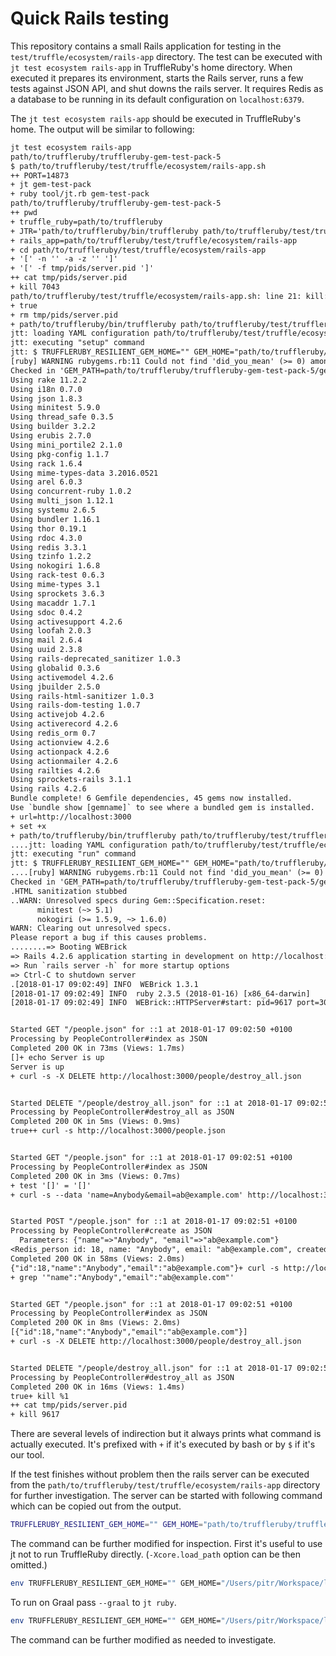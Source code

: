 # Quick Rails testing

This repository contains a small Rails application for testing  in the
`test/truffle/ecosystem/rails-app` directory. The test can be executed with `jt
test ecosystem rails-app` in TruffleRuby's home directory. When executed it
prepares its environment, starts the Rails server, runs a few tests against JSON
API, and shut downs the rails server. It requires Redis as a database to be
running in its default configuration on `localhost:6379`.

The `jt test ecosystem rails-app` should be executed in TruffleRuby's home. The
output will be similar to following:

```txt
jt test ecosystem rails-app
path/to/truffleruby/truffleruby-gem-test-pack-5
$ path/to/truffleruby/test/truffle/ecosystem/rails-app.sh
++ PORT=14873
+ jt gem-test-pack
+ ruby tool/jt.rb gem-test-pack
path/to/truffleruby/truffleruby-gem-test-pack-5
++ pwd
+ truffle_ruby=path/to/truffleruby
+ JTR='path/to/truffleruby/bin/truffleruby path/to/truffleruby/test/truffleruby-tool/bin/truffleruby-tool'
+ rails_app=path/to/truffleruby/test/truffle/ecosystem/rails-app
+ cd path/to/truffleruby/test/truffle/ecosystem/rails-app
+ '[' -n '' -a -z '' ']'
+ '[' -f tmp/pids/server.pid ']'
++ cat tmp/pids/server.pid
+ kill 7043
path/to/truffleruby/test/truffle/ecosystem/rails-app.sh: line 21: kill: (7043) - No such process
+ true
+ rm tmp/pids/server.pid
+ path/to/truffleruby/bin/truffleruby path/to/truffleruby/test/truffleruby-tool/bin/truffleruby-tool setup --offline
jtt: loading YAML configuration path/to/truffleruby/test/truffle/ecosystem/rails-app/.truffleruby-tool.yaml
jtt: executing "setup" command
jtt: $ TRUFFLERUBY_RESILIENT_GEM_HOME="" GEM_HOME="path/to/truffleruby/truffleruby-gem-test-pack-5/gems" GEM_PATH="path/to/truffleruby/truffleruby-gem-test-pack-5/gems" path/to/truffleruby/bin/truffleruby path/to/truffleruby/truffleruby-gem-test-pack-5/gems/bin/bundle install --local --no-prune
[ruby] WARNING rubygems.rb:11 Could not find 'did_you_mean' (>= 0) among 148 total gem(s)
Checked in 'GEM_PATH=path/to/truffleruby/truffleruby-gem-test-pack-5/gems', execute `gem env` for more information
Using rake 11.2.2
Using i18n 0.7.0
Using json 1.8.3
Using minitest 5.9.0
Using thread_safe 0.3.5
Using builder 3.2.2
Using erubis 2.7.0
Using mini_portile2 2.1.0
Using pkg-config 1.1.7
Using rack 1.6.4
Using mime-types-data 3.2016.0521
Using arel 6.0.3
Using concurrent-ruby 1.0.2
Using multi_json 1.12.1
Using systemu 2.6.5
Using bundler 1.16.1
Using thor 0.19.1
Using rdoc 4.3.0
Using redis 3.3.1
Using tzinfo 1.2.2
Using nokogiri 1.6.8
Using rack-test 0.6.3
Using mime-types 3.1
Using sprockets 3.6.3
Using macaddr 1.7.1
Using sdoc 0.4.2
Using activesupport 4.2.6
Using loofah 2.0.3
Using mail 2.6.4
Using uuid 2.3.8
Using rails-deprecated_sanitizer 1.0.3
Using globalid 0.3.6
Using activemodel 4.2.6
Using jbuilder 2.5.0
Using rails-html-sanitizer 1.0.3
Using rails-dom-testing 1.0.7
Using activejob 4.2.6
Using activerecord 4.2.6
Using redis_orm 0.7
Using actionview 4.2.6
Using actionpack 4.2.6
Using actionmailer 4.2.6
Using railties 4.2.6
Using sprockets-rails 3.1.1
Using rails 4.2.6
Bundle complete! 6 Gemfile dependencies, 45 gems now installed.
Use `bundle show [gemname]` to see where a bundled gem is installed.
+ url=http://localhost:3000
+ set +x
+ path/to/truffleruby/bin/truffleruby path/to/truffleruby/test/truffleruby-tool/bin/truffleruby-tool run --offline -- -S bundle exec bin/rails server
....jtt: loading YAML configuration path/to/truffleruby/test/truffle/ecosystem/rails-app/.truffleruby-tool.yaml
jtt: executing "run" command
jtt: $ TRUFFLERUBY_RESILIENT_GEM_HOME="" GEM_HOME="path/to/truffleruby/truffleruby-gem-test-pack-5/gems" GEM_PATH="path/to/truffleruby/truffleruby-gem-test-pack-5/gems" PATH="path/to/truffleruby/truffleruby-gem-test-pack-5/gems/bin:<snipped>" NO_FORK="true" path/to/truffleruby/bin/truffleruby -J-Xmx2G -J-ea -J-esa -Xcore.load_path\=path/to/truffleruby/src/main/ruby -I path/to/truffleruby/test/truffle/ecosystem/rails-app/.truffleruby-tool_bundle/mocks -S bundle exec bin/rails server
....[ruby] WARNING rubygems.rb:11 Could not find 'did_you_mean' (>= 0) among 148 total gem(s)
Checked in 'GEM_PATH=path/to/truffleruby/truffleruby-gem-test-pack-5/gems', execute `gem env` for more information
.HTML sanitization stubbed
..WARN: Unresolved specs during Gem::Specification.reset:
      minitest (~> 5.1)
      nokogiri (>= 1.5.9, ~> 1.6.0)
WARN: Clearing out unresolved specs.
Please report a bug if this causes problems.
........=> Booting WEBrick
=> Rails 4.2.6 application starting in development on http://localhost:3000
=> Run `rails server -h` for more startup options
=> Ctrl-C to shutdown server
.[2018-01-17 09:02:49] INFO  WEBrick 1.3.1
[2018-01-17 09:02:49] INFO  ruby 2.3.5 (2018-01-16) [x86_64-darwin]
[2018-01-17 09:02:49] INFO  WEBrick::HTTPServer#start: pid=9617 port=3000


Started GET "/people.json" for ::1 at 2018-01-17 09:02:50 +0100
Processing by PeopleController#index as JSON
Completed 200 OK in 73ms (Views: 1.7ms)
[]+ echo Server is up
Server is up
+ curl -s -X DELETE http://localhost:3000/people/destroy_all.json


Started DELETE "/people/destroy_all.json" for ::1 at 2018-01-17 09:02:50 +0100
Processing by PeopleController#destroy_all as JSON
Completed 200 OK in 5ms (Views: 0.9ms)
true++ curl -s http://localhost:3000/people.json


Started GET "/people.json" for ::1 at 2018-01-17 09:02:51 +0100
Processing by PeopleController#index as JSON
Completed 200 OK in 3ms (Views: 0.7ms)
+ test '[]' = '[]'
+ curl -s --data 'name=Anybody&email=ab@example.com' http://localhost:3000/people.json


Started POST "/people.json" for ::1 at 2018-01-17 09:02:51 +0100
Processing by PeopleController#create as JSON
  Parameters: {"name"=>"Anybody", "email"=>"ab@example.com"}
<Redis_person id: 18, name: "Anybody", email: "ab@example.com", created_at: 2018-01-17 09:02:51 +0100, modified_at: 2018-01-17 09:02:51 +0100> created
Completed 200 OK in 58ms (Views: 2.0ms)
{"id":18,"name":"Anybody","email":"ab@example.com"}+ curl -s http://localhost:3000/people.json
+ grep '"name":"Anybody","email":"ab@example.com"'


Started GET "/people.json" for ::1 at 2018-01-17 09:02:51 +0100
Processing by PeopleController#index as JSON
Completed 200 OK in 8ms (Views: 2.0ms)
[{"id":18,"name":"Anybody","email":"ab@example.com"}]
+ curl -s -X DELETE http://localhost:3000/people/destroy_all.json


Started DELETE "/people/destroy_all.json" for ::1 at 2018-01-17 09:02:51 +0100
Processing by PeopleController#destroy_all as JSON
Completed 200 OK in 16ms (Views: 1.4ms)
true+ kill %1
++ cat tmp/pids/server.pid
+ kill 9617
```

There are several levels of indirection but it always prints what command is actually
executed. It's prefixed with `+` if it's executed by bash or by `$` if it's our tool.

If the test finishes without problem then the rails server can be executed from
the `path/to/truffleruby/test/truffle/ecosystem/rails-app` directory for further investigation.
The server can be started with following command which can be copied out from the output.

```bash
TRUFFLERUBY_RESILIENT_GEM_HOME="" GEM_HOME="path/to/truffleruby/truffleruby-gem-test-pack-5/gems" GEM_PATH="path/to/truffleruby/truffleruby-gem-test-pack-5/gems" PATH="path/to/truffleruby/truffleruby-gem-test-pack-5/gems/bin:<snipped>" NO_FORK="true" path/to/truffleruby/bin/truffleruby -J-Xmx2G -J-ea -J-esa -Xcore.load_path\=path/to/truffleruby/src/main/ruby -I path/to/truffleruby/test/truffle/ecosystem/rails-app/.truffleruby-tool_bundle/mocks -S bundle exec bin/rails server
```

The command can be further modified for inspection.
First it's useful to use jt not to run TruffleRuby directly.
(`-Xcore.load_path` option can be then omitted.)

```bash
env TRUFFLERUBY_RESILIENT_GEM_HOME="" GEM_HOME="/Users/pitr/Workspace/labs/truffleruby-ws/truffleruby/truffleruby-gem-test-pack-5/gems" GEM_PATH="/Users/pitr/Workspace/labs/truffleruby-ws/truffleruby/truffleruby-gem-test-pack-5/gems" PATH="path/to/truffleruby/truffleruby-gem-test-pack-5/gems/bin:<snipped>" NO_FORK="true" ../../../../tool/jt.rb ruby -J-Xmx2G -J-ea -J-esa -I /Users/pitr/Workspace/labs/truffleruby-ws/truffleruby/test/truffle/ecosystem/rails-app/.truffleruby-tool_bundle/mocks -S bundle exec ./bin/rails server
```

To run on Graal pass `--graal` to `jt ruby`.

```bash
env TRUFFLERUBY_RESILIENT_GEM_HOME="" GEM_HOME="/Users/pitr/Workspace/labs/truffleruby-ws/truffleruby/truffleruby-gem-test-pack-5/gems" GEM_PATH="/Users/pitr/Workspace/labs/truffleruby-ws/truffleruby/truffleruby-gem-test-pack-5/gems" PATH="path/to/truffleruby/truffleruby-gem-test-pack-5/gems/bin:<snipped>" NO_FORK="true" ../../../../tool/jt.rb ruby --graal -J-Xmx2G -J-ea -J-esa -I /Users/pitr/Workspace/labs/truffleruby-ws/truffleruby/test/truffle/ecosystem/rails-app/.truffleruby-tool_bundle/mocks -S bundle exec ./bin/rails server
```

The command can be further modified as needed to investigate.
